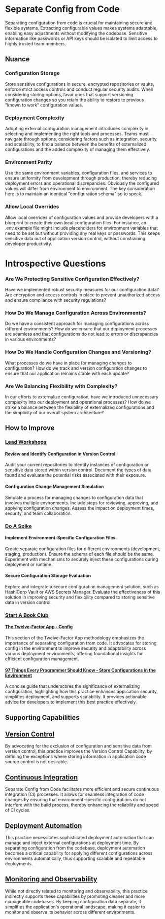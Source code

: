 # Separate Config from Code

Separating configuration from code is crucial for maintaining secure and flexible systems. Extracting configurable values makes systems adaptable, enabling easy adjustments without modifying the codebase. Sensitive information like passwords or API keys should be isolated to limit access to highly trusted team members.

## Nuance

### Configuration Storage
Store sensitive configurations in secure, encrypted repositories or vaults, enforce strict access controls and conduct regular security audits. When considering storing options, favor ones that support versioning configuration changes so you retain the ability to restore to previous "known to work" configuration values.

### Deployment Complexity
Adopting external configuration management introduces complexity in selecting and implementing the right tools and processes. Teams must navigate through options, considering factors such as integration, security, and scalability, to find a balance between the benefits of externalized configurations and the added complexity of managing them effectively.

### Environment Parity
Use the same environment variables, configuration files, and services to ensure uniformity from development through production, thereby reducing deployment errors and operational discrepancies. Obviously the configured values will differ from environment to environment. The key consideration here is to maintain an identical "configuration schema" so to speak.

### Allow Local Overrides
Allow local overrides of configuration values and provide developers with a blueprint to create their own local configuration files. For instance, an .env.example file might include placeholders for environment variables that need to be set but without providing any real keys or passwords. This keeps sensitive data out of application version control, without constraining developer productivity.

# Introspective Questions

### Are We Protecting Sensitive Configuration Effectively?
Have we implemented robust security measures for our configuration data? Are encryption and access controls in place to prevent unauthorized access and ensure compliance with security regulations?

### How Do We Manage Configuration Across Environments?
Do we have a consistent approach for managing configurations across different environments? How do we ensure that our deployment processes are seamless and that configurations do not lead to errors or discrepancies in various environments?

### How Do We Handle Configuration Changes and Versioning?
What processes do we have in place for managing changes to configuration? How do we track and version configuration changes to ensure that our application remains stable with each update?

### Are We Balancing Flexibility with Complexity?
In our efforts to externalize configuration, have we introduced unnecessary complexity into our deployment and operational processes? How do we strike a balance between the flexibility of externalized configurations and the simplicity of our overall system architecture?

## How to Improve

### [Lead Workshops](/practices/lead-workshops.md)

#### Review and Identify Configuration in Version Control

Audit your current repositories to identify instances of configuration or sensitive data stored within version control. Document the types of data found and evaluate the potential risks associated with their exposure.

#### Configuration Change Management Simulation

Simulate a process for managing changes to configuration data that involves multiple environments. Include steps for reviewing, approving, and applying configuration changes. Assess the impact on deployment times, security, and team collaboration.

### [Do A Spike](/practices/do-a-spike.md)

#### Implement Environment-Specific Configuration Files

Create separate configuration files for different environments (development, staging, production). Ensure the schema of each file should be the same. Experiment with mechanisms to securely inject these configurations during deployment or runtime.

#### Secure Configuration Storage Evaluation

Explore and integrate a secure configuration management solution, such as HashiCorp Vault or AWS Secrets Manager. Evaluate the effectiveness of this solution in improving security and flexibility compared to storing sensitive data in version control.

### [Start A Book Club](/practices/start-a-book-club.md)

#### [The Twelve-Factor App - Config](https://12factor.net/config)
This section of the Twelve-Factor App methodology emphasizes the importance of separating configuration from code. It advocates for storing config in the environment to improve security and adaptability across various deployment environments, offering foundational insights for efficient configuration management.

#### [97 Things Every Programmer Should Know - Store Configurations in the Environment](https://github.com/97-things/97-things-every-programmer-should-know/tree/master/en/thing_61)
A concise guide that underscores the significance of externalizing configuration, highlighting how this practice enhances application security, simplifies deployment, and supports scalability. It provides actionable advice for developers to implement this best practice effectively.

## Supporting Capabilities

## [Version Control](/capabilities/version-control.md)
By advocating for the exclusion of configuration and sensitive data from version control, this practice improves the Version Control Capability, by defining the exceptions where storing information in application code source control is not desirable.

## [Continuous Integration](https://dora.dev/devops-capabilities/technical/continuous-integration)
Separate Config from Code facilitates more efficient and secure continuous integration (CI) processes. It allows for seamless integration of code changes by ensuring that environment-specific configurations do not interfere with the build process, thereby enhancing the reliability and speed of CI cycles.

## [Deployment Automation](https://dora.dev/devops-capabilities/technical/deployment-automation)
This practice necessitates sophisticated deployment automation that can manage and inject external configurations at deployment time. By separating configuration from the codebase, deployment automation becomes a critical capability for applying different configurations across environments automatically, thus supporting scalable and repeatable deployments.

## [Monitoring and Observability](https://dora.dev/devops-capabilities/technical/monitoring-and-observability)
While not directly related to monitoring and observability, this practice indirectly supports these capabilities by promoting cleaner and more manageable codebases. By keeping configuration data separate, it simplifies the application's operational landscape, making it easier to monitor and observe its behavior across different environments.
